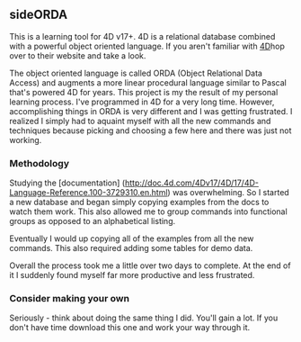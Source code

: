 ## sideORDA

This is a learning tool for 4D v17+. 4D is a relational database combined with a powerful object oriented language.  If you aren't familiar with [4D](https://4d,com)hop over to their website and take a look. 

The object oriented language is called ORDA (Object Relational Data Access) and augments a more linear procedural language similar to Pascal that's powered 4D for years. This project is my the result of my personal learning process. I've programmed in 4D for a very long time. However, accomplishing things in ORDA is very different and I was getting frustrated. I realized I simply had to aquaint myself with all the new commands and techniques because picking and choosing a few here and there was just not working. 

### Methodology

Studying the [documentation] (http://doc.4d.com/4Dv17/4D/17/4D-Language-Reference.100-3729310.en.html) was overwhelming. So I started a new database and began simply copying examples from the docs to watch them work. This also allowed me to group commands into functional groups as opposed to an alphabetical listing. 

Eventually I would up copying all of the examples from all the new commands. This also required adding some tables for demo data. 

Overall the process took me a little over two days to complete. At the end of it I suddenly found myself far more productive and less frustrated. 

### Consider making your own

Seriously - think about doing the same thing I did. You'll gain a lot. If you don't have time download this one and work your way through it. 
